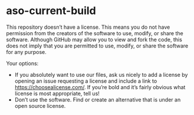 # aso-current-build

This repository doesn’t have a license. This means you do not have permission from the creators of the software to use, modify, or share the software. Although GitHub may allow you to view and fork the code, this does not imply that you are permitted to use, modify, or share the software for any purpose.

Your options:
- If you absolutely want to use our files, ask us nicely to add a license by opening an issue requesting a license and include a link to https://choosealicense.com/. If you’re bold and it’s fairly obvious what license is most appropriate, tell us!
- Don’t use the software. Find or create an alternative that is under an open source license.
